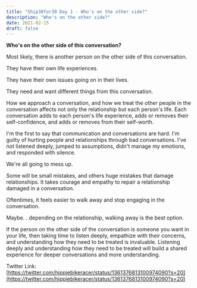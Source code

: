 ```yaml
---
title: "Ship30for30 Day 1 - Who's on the other side?"
description: "Who's on the other side?"
date: 2021-02-15
draft: false
---
```


**Who's on the other side of this conversation?**  

Most likely, there is another person on the other side of this conversation.  

They have their own life experiences.  

They have their own issues going on in their lives.  

They need and want different things from this conversation.   

How we approach a conversation, and how we treat the other people in the conversation affects not only the relationship but each person's life.  Each conversation adds to each person's life experience, adds or removes their self-confidence, and adds or removes from their self-worth.    

I'm the first to say that communication and conversations are hard.  I'm guilty of hurting people and relationships through bad conversations.  I've not listened deeply, jumped to assumptions, didn't manage my emotions, and responded with silence.   

We're all going to mess up.   

Some will be small mistakes, and others huge mistakes that damage relationships. It takes courage and empathy to repair a relationship damaged in a conversation.   

Oftentimes, it feels easier to walk away and stop engaging in the conversation.   

Maybe. . depending on the relationship, walking away is the best option.   

If the person on the other side of the conversation is someone you want in your life, then taking time to listen deeply, empathize with their concerns, and understanding how they need to be treated is invaluable.  Listening deeply and understanding how they need to be treated will build a shared experience for deeper conversations and more understanding.  

Twitter Link: [https://twitter.com/hippiebikeracer/status/1361376813100974090?s=20](https://twitter.com/hippiebikeracer/status/1361376813100974090?s=20)